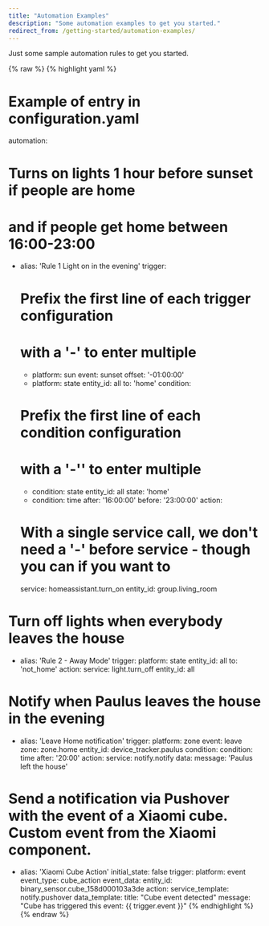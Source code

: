 ```yaml
---
title: "Automation Examples"
description: "Some automation examples to get you started."
redirect_from: /getting-started/automation-examples/
---
```


Just some sample automation rules to get you started.

{% raw %}
{% highlight yaml %}
# Example of entry in configuration.yaml
automation:
# Turns on lights 1 hour before sunset if people are home
# and if people get home between 16:00-23:00
  - alias: 'Rule 1 Light on in the evening'
    trigger:
      # Prefix the first line of each trigger configuration
      # with a '-' to enter multiple
      - platform: sun
        event: sunset
        offset: '-01:00:00'
      - platform: state
        entity_id: all
        to: 'home'
    condition:
      # Prefix the first line of each condition configuration
      # with a '-'' to enter multiple
      - condition: state
        entity_id: all
        state: 'home'
      - condition: time
        after: '16:00:00'
        before: '23:00:00'
    action:
      # With a single service call, we don't need a '-' before service - though you can if you want to
      service: homeassistant.turn_on
      entity_id: group.living_room

# Turn off lights when everybody leaves the house
  - alias: 'Rule 2 - Away Mode'
    trigger:
      platform: state
      entity_id: all
      to: 'not_home'
    action:
      service: light.turn_off
      entity_id: all

# Notify when Paulus leaves the house in the evening
  - alias: 'Leave Home notification'
    trigger:
      platform: zone
      event: leave
      zone: zone.home
      entity_id: device_tracker.paulus
    condition:
      condition: time
      after: '20:00'
    action:
      service: notify.notify
      data:
        message: 'Paulus left the house'

# Send a notification via Pushover with the event of a Xiaomi cube. Custom event from the Xiaomi component.
  - alias: 'Xiaomi Cube Action'
    initial_state: false
    trigger:
      platform: event
      event_type: cube_action
      event_data:
        entity_id: binary_sensor.cube_158d000103a3de
    action:
      service_template: notify.pushover
      data_template: 
        title: "Cube event detected"
        message: "Cube has triggered this event: {{ trigger.event }}"
{% endhighlight %}
{% endraw %}
